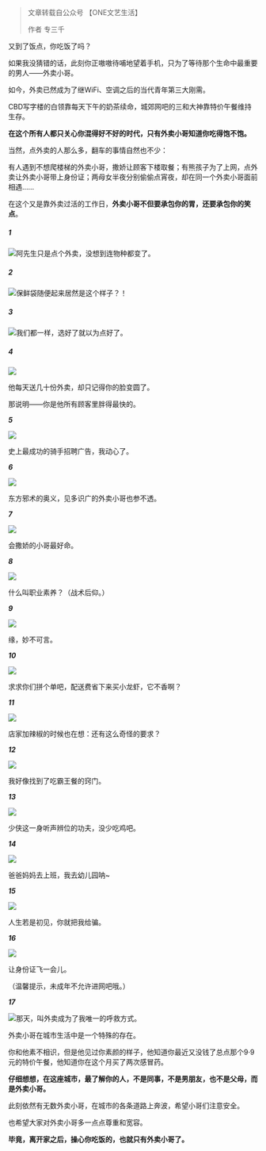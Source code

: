 
>文章转载自公众号 【ONE文艺生活】
>
>作者 专三千

又到了饭点，你吃饭了吗？ 

如果我没猜错的话，此刻你正嗷嗷待哺地望着手机，只为了等待那个生命中最重要的男人——外卖小哥。

如今，外卖已然成为了继WiFi、空调之后的当代青年第三大刚需。

CBD写字楼的白领靠每天下午的奶茶续命，城郊网吧的三和大神靠特价午餐维持生存。

**在这个所有人都只关心你混得好不好的时代，只有外卖小哥知道你吃得饱不饱。**

当然，点外卖的人那么多，翻车的事情自然也不少：

有人遇到不想爬楼梯的外卖小哥，撒娇让顾客下楼取餐；有熊孩子为了上网，点外卖让外卖小哥带上身份证；两母女半夜分别偷偷点宵夜，却在同一个外卖小哥面前相遇……

在这个又是靠外卖过活的工作日，**外卖小哥不但要承包你的胃，还要承包你的笑点**。

##### 1

![阿先生只是点个外卖，没想到连物种都变了。](https://upload-images.jianshu.io/upload_images/6943526-20a88a6c6b3797a5?imageMogr2/auto-orient/strip%7CimageView2/2/w/1240)

##### 2

![保鲜袋随便起来居然是这个样子？！](https://upload-images.jianshu.io/upload_images/6943526-c19f9b6040ace2a3?imageMogr2/auto-orient/strip%7CimageView2/2/w/1240)



##### 3

![我们都一样，选好了就以为点好了。](https://upload-images.jianshu.io/upload_images/6943526-b59d29d0d25a3d81?imageMogr2/auto-orient/strip%7CimageView2/2/w/1240)

##### 4

![](https://upload-images.jianshu.io/upload_images/6943526-33f8c62b081317cc?imageMogr2/auto-orient/strip%7CimageView2/2/w/1240)

他每天送几十份外卖，却只记得你的脸变圆了。

那说明——你是他所有顾客里胖得最快的。

***5***

![](https://upload-images.jianshu.io/upload_images/6943526-e164fdc31d0c3a35?imageMogr2/auto-orient/strip%7CimageView2/2/w/1240)

史上最成功的骑手招聘广告，我动心了。

***6***

![](https://upload-images.jianshu.io/upload_images/6943526-3b2987aaf4dfcf0f?imageMogr2/auto-orient/strip%7CimageView2/2/w/1240)

东方邪术的奥义，见多识广的外卖小哥也参不透。

***7***

![](https://upload-images.jianshu.io/upload_images/6943526-458b2f68fd95324a?imageMogr2/auto-orient/strip%7CimageView2/2/w/1240)

会撒娇的小哥最好命。

***8***

![](https://upload-images.jianshu.io/upload_images/6943526-5b3c094add95551c?imageMogr2/auto-orient/strip%7CimageView2/2/w/1240)

什么叫职业素养？（战术后仰。）

***9***

![](https://upload-images.jianshu.io/upload_images/6943526-20b66c281b616c4c?imageMogr2/auto-orient/strip%7CimageView2/2/w/1240)

缘，妙不可言。 

***10***

![](https://upload-images.jianshu.io/upload_images/6943526-c9f2e66272c3844d?imageMogr2/auto-orient/strip%7CimageView2/2/w/1240)

求求你们拼个单吧，配送费省下来买小龙虾，它不香啊？

***11***

![](https://upload-images.jianshu.io/upload_images/6943526-bad92460f684b224?imageMogr2/auto-orient/strip%7CimageView2/2/w/1240)

店家加辣椒的时候也在想：还有这么奇怪的要求？

***12***

![](https://upload-images.jianshu.io/upload_images/6943526-a18f782bea3c0bb8?imageMogr2/auto-orient/strip%7CimageView2/2/w/1240)

我好像找到了吃霸王餐的窍门。

***13***

![](https://upload-images.jianshu.io/upload_images/6943526-59e2fbf580890eb0?imageMogr2/auto-orient/strip%7CimageView2/2/w/1240)

少侠这一身听声辨位的功夫，没少吃鸡吧。 

***14***

![](https://upload-images.jianshu.io/upload_images/6943526-f9879eef2f4113e5?imageMogr2/auto-orient/strip%7CimageView2/2/w/1240)

爸爸妈妈去上班，我去幼儿园呐~

***15***

![](https://upload-images.jianshu.io/upload_images/6943526-bd3e66dcef2f3047?imageMogr2/auto-orient/strip%7CimageView2/2/w/1240)

人生若是初见，你就把我给骗。 

***16***

![](https://upload-images.jianshu.io/upload_images/6943526-07c7b0b5034a6a98?imageMogr2/auto-orient/strip%7CimageView2/2/w/1240)

让身份证飞一会儿。

（温馨提示，未成年不允许进网吧哦。）

***17***

![那天，叫外卖成为了我唯一的呼救方式。](https://upload-images.jianshu.io/upload_images/6943526-3a709e5919ca5d9b?imageMogr2/auto-orient/strip%7CimageView2/2/w/1240)


外卖小哥在城市生活中是一个特殊的存在。

你和他素不相识，但是他见过你素颜的样子，他知道你最近又没钱了总点那个9·9元的特价午餐，他知道你在这个月买了两次感冒药。

**仔细想想，在这座城市，最了解你的人，不是同事，不是男朋友，也不是父母，而是外卖小哥。**

此刻依然有无数外卖小哥，在城市的各条道路上奔波，希望小哥们注意安全。

也希望大家对外卖小哥多一点点尊重和宽容。

**毕竟，离开家之后，操心你吃饭的，也就只有外卖小哥了。**
